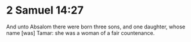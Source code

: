 # 2 Samuel 14:27

And unto Absalom there were born three sons, and one daughter, whose name [was] Tamar: she was a woman of a fair countenance.
